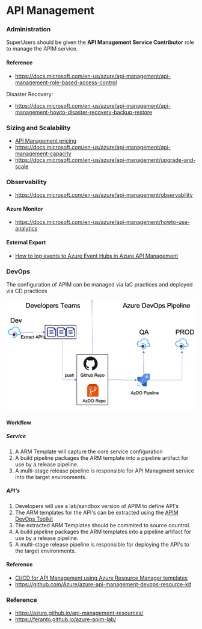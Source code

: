 # API Management


### Administration 

SuperUsers should be given the  **API Management Service Contributor** role to manage the APIM service.

#### Reference

- https://docs.microsoft.com/en-us/azure/api-management/api-management-role-based-access-control

Disaster Recovery:

- https://docs.microsoft.com/en-us/azure/api-management/api-management-howto-disaster-recovery-backup-restore

### Sizing and Scalability

- [API Management pricing](https://azure.microsoft.com/pricing/details/api-management)
- https://docs.microsoft.com/en-us/azure/api-management/api-management-capacity
- https://docs.microsoft.com/en-us/azure/api-management/upgrade-and-scale

### Observability

- https://docs.microsoft.com/en-us/azure/api-management/observability

#### Azure Monitor

- https://docs.microsoft.com/en-us/azure/api-management/howto-use-analytics

#### External Export

- [How to log events to Azure Event Hubs in Azure API Management](https://docs.microsoft.com/en-us/azure/api-management/api-management-howto-log-event-hubs)

### DevOps

The configuration of APIM can be managed via IaC practices and deployed via CD practices

![DevOps Process](apim-devops.png)

#### Workflow

##### Service

1. A ARM Template will capture the core service configuration
2. A build pipeline packages the ARM template into a pipeline artifact for use by a release pipeline.
3. A multi-stage release pipeline is responsible for API Managment service into the target environments.  

##### API's

1. Developers will use a lab/sandbox version of APIM to define API's
2. The ARM templates for the API's can be extracted using the [APIM DevOps Toolkit](https://github.com/Azure/azure-api-management-devops-resource-kit)
3. The extracted ARM Templates should be commited to source countrol.
4. A build pipeline packages the ARM templates into a pipeline artifact for use by a release pipeline.
5. A multi-stage release pipeline is responsible for deploying the API's to the target environments.


#### Reference
- [CI/CD for API Management using Azure Resource Manager templates](https://docs.microsoft.com/en-us/azure/api-management/devops-api-development-templates)
- https://github.com/Azure/azure-api-management-devops-resource-kit

### Reference

- https://azure.github.io/api-management-resources/
- https://feranto.github.io/azure-apim-lab/
